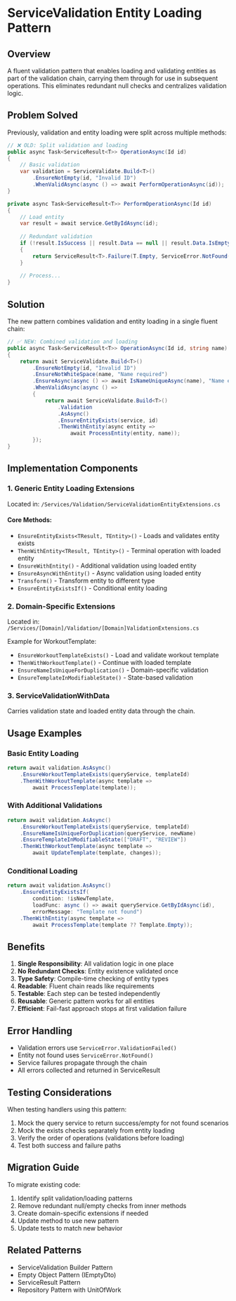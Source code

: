 # ServiceValidation Entity Loading Pattern

## Overview
A fluent validation pattern that enables loading and validating entities as part of the validation chain, carrying them through for use in subsequent operations. This eliminates redundant null checks and centralizes validation logic.

## Problem Solved
Previously, validation and entity loading were split across multiple methods:
```csharp
// ❌ OLD: Split validation and loading
public async Task<ServiceResult<T>> OperationAsync(Id id)
{
    // Basic validation
    var validation = ServiceValidate.Build<T>()
        .EnsureNotEmpty(id, "Invalid ID")
        .WhenValidAsync(async () => await PerformOperationAsync(id));
}

private async Task<ServiceResult<T>> PerformOperationAsync(Id id)
{
    // Load entity
    var result = await service.GetByIdAsync(id);
    
    // Redundant validation
    if (!result.IsSuccess || result.Data == null || result.Data.IsEmpty)
    {
        return ServiceResult<T>.Failure(T.Empty, ServiceError.NotFound("Not found"));
    }
    
    // Process...
}
```

## Solution
The new pattern combines validation and entity loading in a single fluent chain:
```csharp
// ✅ NEW: Combined validation and loading
public async Task<ServiceResult<T>> OperationAsync(Id id, string name)
{
    return await ServiceValidate.Build<T>()
        .EnsureNotEmpty(id, "Invalid ID")
        .EnsureNotWhiteSpace(name, "Name required")
        .EnsureAsync(async () => await IsNameUniqueAsync(name), "Name exists")
        .WhenValidAsync(async () => 
        {
            return await ServiceValidate.Build<T>()
                .Validation
                .AsAsync()
                .EnsureEntityExists(service, id)
                .ThenWithEntity(async entity => 
                    await ProcessEntity(entity, name));
        });
}
```

## Implementation Components

### 1. Generic Entity Loading Extensions
Located in: `/Services/Validation/ServiceValidationEntityExtensions.cs`

#### Core Methods:
- `EnsureEntityExists<TResult, TEntity>()` - Loads and validates entity exists
- `ThenWithEntity<TResult, TEntity>()` - Terminal operation with loaded entity
- `EnsureWithEntity()` - Additional validation using loaded entity
- `EnsureAsyncWithEntity()` - Async validation using loaded entity
- `Transform()` - Transform entity to different type
- `EnsureEntityExistsIf()` - Conditional entity loading

### 2. Domain-Specific Extensions
Located in: `/Services/[Domain]/Validation/[Domain]ValidationExtensions.cs`

Example for WorkoutTemplate:
- `EnsureWorkoutTemplateExists()` - Load and validate workout template
- `ThenWithWorkoutTemplate()` - Continue with loaded template
- `EnsureNameIsUniqueForDuplication()` - Domain-specific validation
- `EnsureTemplateInModifiableState()` - State-based validation

### 3. ServiceValidationWithData
Carries validation state and loaded entity data through the chain.

## Usage Examples

### Basic Entity Loading
```csharp
return await validation.AsAsync()
    .EnsureWorkoutTemplateExists(queryService, templateId)
    .ThenWithWorkoutTemplate(async template => 
        await ProcessTemplate(template));
```

### With Additional Validations
```csharp
return await validation.AsAsync()
    .EnsureWorkoutTemplateExists(queryService, templateId)
    .EnsureNameIsUniqueForDuplication(queryService, newName)
    .EnsureTemplateInModifiableState(["DRAFT", "REVIEW"])
    .ThenWithWorkoutTemplate(async template => 
        await UpdateTemplate(template, changes));
```

### Conditional Loading
```csharp
return await validation.AsAsync()
    .EnsureEntityExistsIf(
        condition: !isNewTemplate,
        loadFunc: async () => await queryService.GetByIdAsync(id),
        errorMessage: "Template not found")
    .ThenWithEntity(async template => 
        await ProcessTemplate(template ?? Template.Empty));
```

## Benefits
1. **Single Responsibility**: All validation logic in one place
2. **No Redundant Checks**: Entity existence validated once
3. **Type Safety**: Compile-time checking of entity types
4. **Readable**: Fluent chain reads like requirements
5. **Testable**: Each step can be tested independently
6. **Reusable**: Generic pattern works for all entities
7. **Efficient**: Fail-fast approach stops at first validation failure

## Error Handling
- Validation errors use `ServiceError.ValidationFailed()`
- Entity not found uses `ServiceError.NotFound()`
- Service failures propagate through the chain
- All errors collected and returned in ServiceResult

## Testing Considerations
When testing handlers using this pattern:
1. Mock the query service to return success/empty for not found scenarios
2. Mock the exists checks separately from entity loading
3. Verify the order of operations (validations before loading)
4. Test both success and failure paths

## Migration Guide
To migrate existing code:
1. Identify split validation/loading patterns
2. Remove redundant null/empty checks from inner methods
3. Create domain-specific extensions if needed
4. Update method to use new pattern
5. Update tests to match new behavior

## Related Patterns
- ServiceValidation Builder Pattern
- Empty Object Pattern (IEmptyDto)
- ServiceResult Pattern
- Repository Pattern with UnitOfWork